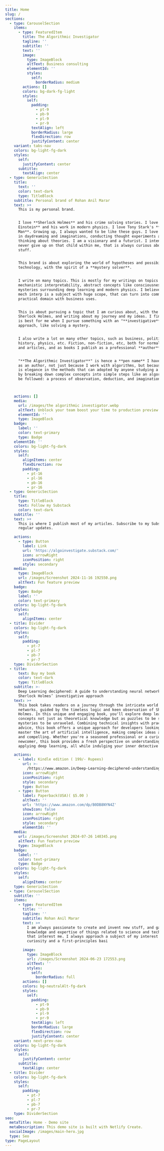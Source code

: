 ```yaml
---
title: Home
slug: /
sections:
  - type: CarouselSection
    items:
      - type: FeaturedItem
        title: The Algorithmic Investigator
        tagline: ''
        subtitle: ''
        text: ''
        image:
          type: ImageBlock
          altText: Business consulting
          elementId: ''
          styles:
            self:
              borderRadius: medium
        actions: []
        colors: bg-dark-fg-light
        styles:
          self:
            padding:
              - pt-9
              - pb-9
              - pl-9
              - pr-9
            textAlign: left
            borderRadius: large
            flexDirection: row
            justifyContent: center
    variant: tabs-nav
    colors: bg-light-fg-dark
    styles:
      self:
        justifyContent: center
      subtitle:
        textAlign: center
  - type: GenericSection
    title:
      text: ''
      color: text-dark
      type: TitleBlock
    subtitle: Personal brand of Rohan Anil Marar
    text: >+
      This is my personal brand. 


      I love **Sherlock Holmes** and his crime solving stories. I love **Albert
      Einstein** and his work in modern physics. I love Tony Stark's **Iron
      Man**. Growing up, I always wanted to be like these guys. I love engaging
      in daydreaming and imaginations, conducting thought experiments and
      thinking about theories. I am a visionary and a futurist. I intend to
      never give up on that child within me, that is always curious about
      stuff.  


      This brand is about exploring the world of hypotheses and possibilities in
      technology, with the spirit of a **mystery solver**.


      I write on many topics. This is mostly for my writings on topics such as
      mechanistic interpretability, abstract concepts like consciousness,
      mysteries surrounding deep learning and modern physics. I believe that
      mech interp is a subject with huge scope, that can turn into commerical
      practical domain with business uses. 


      This is about pursuing a topic that I am curious about, with the spirit of
      Sherlock Holmes, and writing about my journey and my ideas. I find that it
      is best for me when I pursue something with an "**investigative**"
      approach, like solving a mystery. 


      I also write a lot on many other topics, such as business, politics,
      history, physics, etc. Fiction, non-fiction, etc, both for normal blogs
      and articles, and as books I publish as a professional **author**. 


      "**The Algorithmic Investigator**" is hence a **pen name** I have adopted
      as an author, not just because I work with algorithms, but because there
      is elegance in the methods that can adopted by anyone studying a subject,
      by breaking down complex concepts into simple steps like an algorithm to
      be followed: a process of observation, deduction, and imagination. 



    actions: []
    media:
      url: /images/the algorithmic investigator.webp
      altText: Unblock your team boost your time to production preview
      elementId: ''
      type: ImageBlock
    badge:
      label: ''
      color: text-primary
      type: Badge
    elementId: ''
    colors: bg-light-fg-dark
    styles:
      self:
        alignItems: center
        flexDirection: row
        padding:
          - pt-16
          - pl-16
          - pb-16
          - pr-16
  - type: GenericSection
    title:
      type: TitleBlock
      text: Follow my Substack
      color: text-dark
    subtitle: ''
    text: >+
      This is where I publish most of my articles. Subscribe to my Substack for
      regular updates.

    actions:
      - type: Button
        label: Link
        url: 'https://algoinvestigate.substack.com/'
        icon: arrowRight
        iconPosition: right
        style: secondary
    media:
      type: ImageBlock
      url: /images/Screenshot 2024-11-16 192550.png
      altText: Fun feature preview
    badge:
      type: Badge
      label: ''
      color: text-primary
    colors: bg-light-fg-dark
    styles:
      self:
        alignItems: center
  - title: Divider
    colors: bg-light-fg-dark
    styles:
      self:
        padding:
          - pt-7
          - pl-7
          - pb-7
          - pr-7
    type: DividerSection
  - title:
      text: Buy my book
      color: text-dark
      type: TitleBlock
    subtitle: >-
      Deep Learning deciphered: A guide to understanding neural networks with
      Sherlock Holmes’ investigative approach 
    text: >+
      This book takes readers on a journey through the intricate world of neural
      networks, guided by the timeless logic and keen observation of Sherlock
      Holmes. In this unique and engaging book, you'll explore deep learning
      concepts not just as theoretical knowledge but as puzzles to be solved and
      mysteries to be unraveled. Combining technical insights with practical
      advice, this book offers a unique approach for developers looking to
      master the art of artificial intelligence, making complex ideas accessible
      and compelling. Whether you're a seasoned professional or a curious
      newcomer, this book provides a fresh perspective on understanding and
      applying deep learning, all while indulging your inner detective

    actions:
      - label: Kindle edition ( 199/- Rupees)
        url: >-
          /https://www.amazon.in/Deep-Learning-deciphered-understanding-investigative-ebook/dp/B0DB8J7B65
        icon: arrowRight
        iconPosition: right
        style: secondary
        type: Button
      - type: Button
        label: Paperback(USA)( $5.00 )
        altText: ''
        url: 'https://www.amazon.com/dp/B0DB8NYN4Z'
        showIcon: false
        icon: arrowRight
        iconPosition: right
        style: secondary
        elementId: ''
    media:
      url: /images/Screenshot 2024-07-26 140345.png
      altText: Fun feature preview
      type: ImageBlock
    badge:
      label: ''
      color: text-primary
      type: Badge
    colors: bg-light-fg-dark
    styles:
      self:
        alignItems: center
    type: GenericSection
  - type: CarouselSection
    subtitle: ''
    items:
      - type: FeaturedItem
        title: ''
        tagline: ''
        subtitle: Rohan Anil Marar
        text: >+
          I am always passionate to create and invent new stuff, and gain
          knowledge and expertise of things related to science and technology
          that interest me. I always approach a subject of my interest with
          curiosity and a first-principles basi

        image:
          type: ImageBlock
          url: /images/Screenshot 2024-06-23 172553.png
          altText: ''
          styles:
            self:
              borderRadius: full
        actions: []
        colors: bg-neutralAlt-fg-dark
        styles:
          self:
            padding:
              - pt-9
              - pb-9
              - pl-9
              - pr-9
            textAlign: left
            borderRadius: large
            flexDirection: row
            justifyContent: center
    variant: next-prev-nav
    colors: bg-light-fg-dark
    styles:
      self:
        justifyContent: center
      subtitle:
        textAlign: center
  - title: Divider
    colors: bg-light-fg-dark
    styles:
      self:
        padding:
          - pt-7
          - pl-7
          - pb-7
          - pr-7
    type: DividerSection
seo:
  metaTitle: Home - Demo site
  metaDescription: This demo site is built with Netlify Create.
  socialImage: /images/main-hero.jpg
  type: Seo
type: PageLayout
---
```

